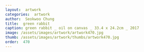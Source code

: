 ```yaml
---
layout:  artwork
categories:  artwork
author:  Seokwoo Chung
title:  green rabbit
caption: green rabbit _ oil on canvas _ 33.4 x 24.2cm _ 2017
image: /assets/images/artwork/artwork470.jpg
thumb: /assets/images/artwork/thumbs/artwork470.jpg
order:  470
---
```

